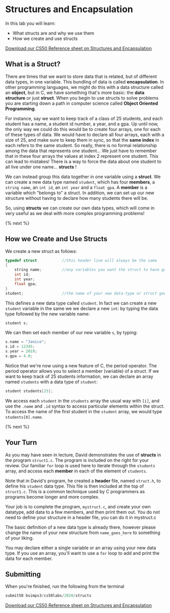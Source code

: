 # Structures and Encapsulation

In this lab you will learn:

- What structs are and why we use them
- How we create and use structs

[Download our CS50 Reference sheet on Structures and Encapsulation](https://cs50.harvard.edu/ap/2020/assets/pdfs/structures_and_encapsulation.pdf)

## What is a Struct?

There are times that we want to store data that is related, but of different data types, in one variable. This bundling of data is called **encapsulation**. In other programming languages, we might do this with a data structure called an **object**, but in C, we have something that's more basic: the **data structure** or just **struct**. When you begin to use structs to solve problems you are starting down a path in computer science called **Object Oriented Programming**.

For instance, say we want to keep track of a class of 25 students, and each student has a name, a student id number, a year, and a gpa. Up until now, the only way we could do this would be to create four arrays, one for each of these types of data. We would have to declare all four arrays, each with a size of 25, and make sure to keep them in sync, so that the **same index** in each refers to the same student.  So really, there is no formal relationship among the data that represents one student... We just have to remember that in these four arrays the values at index 2 represent one student.  This can lead to mistakes!  There is a way to force the data about one student to all live under one name... **structs** !

We can instead group this data together in one variable using a **struct**. We can create a new data type named `student`, which has four **members**, a `string name`, an `int id`, an `int year` and a `float gpa`. A **member** is a variable which "belongs to" a struct.  In addition, we can set up our new structure without having to declare how many students there will be.

So, using **structs** we can create our own data types, which will come in very useful as we deal with more complex programming problems!  

{% next %}

## How we Create and Use Structs

We create a new struct as follows:

```c
typedef struct           //this header line will always be the same
{
    string name;         //any variables you want the struct to have go here in between curly brackets.
    int id;
    int year;
    float gpa;
}
student;                 //the name of your new data-type or struct goes here. Don't forget the semicolon!
```

This defines a new data type called `student`. In fact we can create a new `student` variable in the same we we declare a new `int`: by typing the data type followed by the new variable name:

```c
student s;
```

We can then set each member of our new variable `s`, by typing:

```c
s.name = "Janice";               
s.id = 12345;
s.year = 2019;
s.gpa = 4.0;
```
Notice that we're now using a new feature of C, the period operator.  The period operator allows you to select a member (variable) of a struct.
If we want to keep track of 25 students information, we can declare an array named `students` with a data type of `student`:

```c
student students[25];
```

We access each `student` in the `students` array the usual way with `[i]`, and use the `.name` and `.id` syntax to access particular elements within the struct. To access the name of the first student in the `student` array, we would type `students[0].name`.

{% next %}

## Your Turn

As you may have seen in lecture, David demonstrates the use of **structs** in the program `struct1.c`. The program is included on the right for your review. Our familiar `for` loop is used here to iterate through the `students` array, and access each **member** in each of the element of `students`.

Note that in David's program, he created a **header** file, named `struct.h`, to define his `student` data type. This file is then included at the top of `struct1.c`. This is a common technique used by C programmers as programs become longer and more complex.

Your job is to complete the program, `mystruct.c`, and create your own datatype, add data to a few members, and then print them out. You do not need to define your structure in a header file, you can do it in mystruct.c

The basic definition of a new data type is already there, however please change the name of your new structure from `name_goes_here` to something of your liking.

You may declare either a single variable or an array using your new data type. If you use an array, you'll want to use a `for` loop to add and print the data for each member.

## Submitting

When you're finished, run the following from the terminal
```c
submit50 bsimps3/cs50labs/2020/structs
```

[Download our CS50 Reference sheet on Structures and Encapsulation](https://cs50.harvard.edu/ap/2020/assets/pdfs/structures_and_encapsulation.pdf)
